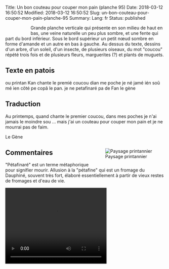 Title: Un bon couteau pour couper mon pain (planche 95)
Date: 2018-03-12 16:50:52
Modified: 2018-03-12 16:50:52
Slug: un-bon-couteau-pour-couper-mon-pain-planche-95
Summary: 
Lang: fr
Status: published

<p style="text-align:justify;">
<figure class="image-block" style="float: left;">
  <img alt="" src="{static}/images/planche_95.png">
  <figcaption style="max-width: 227px"></figcaption>
</figure>
Grande planche verticale qui présente en son milieu de haut en bas, une veine naturelle un peu plus sombre, et une fente qui part du bord inférieur. Sous le bord supérieur un petit nœud sombre en forme d'amande et un autre en bas à gauche. Au dessus du texte, dessins d'un arbre, d'un soleil, d'un insecte, de plusieurs oiseaux,  du mot "coucou" répété trois fois et de plusieurs fleurs, marguerites (?) et plants de muguets.</p>

## Texte en patois
ou printan Kan chante le premié coucou dian me poche je né jamé ién soû mé ien côté pe copâ le pan. je ne petafinaré pa de Fan   		  le  gène



## Traduction
Au printemps, quand chante le premier coucou, dans mes poches je n'ai jamais le moindre sou ... mais j'ai un couteau pour couper mon pain et je ne mourrai pas de faim.

Le Gène
<figure class="image-block" style="float: right;">
  <img alt="Paysage printannier" src="{static}/images/planche_95_dessin.png">
  <figcaption style="max-width: 367px">Paysage printannier</figcaption>
</figure>



## Commentaires
"Pétafinaré" est un terme métaphorique pour signifier mourir. Allusion à la "pétafine" qui est un fromage du Dauphiné, souvent très fort, élaboré essentiellement à partir de vieux restes de fromages et d'eau de vie.




<video width="320" height="240" controls>
  <source src="{static}/videos/video_95_2_.mp4" type="video/mp4">
</video>
